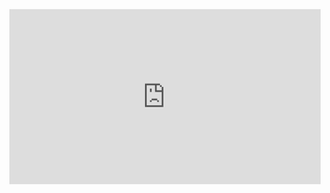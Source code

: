 


<iframe width="560" height="315" src="https://www.youtube.com/embed/u6PQ5xZAv7Q?si=AAReF6nFTmbMLP9S" title="YouTube video player" frameborder="0" allow="accelerometer; autoplay; clipboard-write; encrypted-media; gyroscope; picture-in-picture; web-share" referrerpolicy="strict-origin-when-cross-origin" allowfullscreen></iframe>